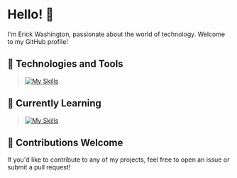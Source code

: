 # Hello! 👋

I'm Erick Washington, passionate about the world of technology. Welcome to my GitHub profile!

## 🔧 Technologies and Tools

>[![My Skills](https://skillicons.dev/icons?i=js,html,css,godot,git,bash,linux,vim)](https://skillicons.dev)

## 🌱 Currently Learning

>[![My Skills](https://skillicons.dev/icons?i=python,godot,asm)](https://skillicons.dev)


## 🤝 Contributions Welcome

If you'd like to contribute to any of my projects, feel free to open an issue or submit a pull request!







